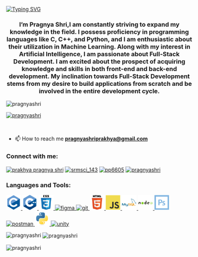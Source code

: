 
[![Typing SVG](https://readme-typing-svg.demolab.com/?lines=H+i+I'm+Pragnya+Shri)](https://git.io/typing-svg)
<h3 align="center">I’m Pragnya Shri,I am constantly striving to expand my knowledge in the field. I possess proficiency in programming languages like C, C++, and Python, and I am enthusiastic about their utilization in Machine Learning. Along with my interest in Artificial Intelligence, I am passionate about Full-Stack Development. I am excited about the prospect of acquiring knowledge and skills in both front-end and back-end development. My inclination towards Full-Stack Development stems from my desire to build applications from scratch and be involved in the entire development cycle.</h3>

<p align="left"> <img src="https://komarev.com/ghpvc/?username=pragnyashri&label=Profile%20views&color=0e75b6&style=flat" alt="pragnyashri" /> </p>

<p align="left"> <a href="https://github.com/ryo-ma/github-profile-trophy"><img src="https://github-profile-trophy.vercel.app/?username=pragnyashri" alt="pragnyashri" /></a> </p>

<p align="left"> <a href="https://twitter.com/" target="blank"><img src="https://img.shields.io/twitter/follow/?logo=twitter&style=for-the-badge" alt="" /></a> </p>

- 📫 How to reach me **pragnyashriprakhya@gmail.com**

<h3 align="left">Connect with me:</h3>
<p align="left">
<a href="https://linkedin.com/in/prakhya pragnya shri" target="blank"><img align="center" src="https://raw.githubusercontent.com/rahuldkjain/github-profile-readme-generator/master/src/images/icons/Social/linked-in-alt.svg" alt="prakhya pragnya shri" height="30" width="40" /></a>
<a href="https://www.codechef.com/users/srmsci_143" target="blank"><img align="center" src="https://cdn.jsdelivr.net/npm/simple-icons@3.1.0/icons/codechef.svg" alt="srmsci_143" height="30" width="40" /></a>
<a href="https://www.hackerrank.com/pp6605" target="blank"><img align="center" src="https://raw.githubusercontent.com/rahuldkjain/github-profile-readme-generator/master/src/images/icons/Social/hackerrank.svg" alt="pp6605" height="30" width="40" /></a>
<a href="https://www.leetcode.com/pragnyashri" target="blank"><img align="center" src="https://raw.githubusercontent.com/rahuldkjain/github-profile-readme-generator/master/src/images/icons/Social/leet-code.svg" alt="pragnyashri" height="30" width="40" /></a>
</p>

<h3 align="left">Languages and Tools:</h3>
<p align="left"> <a href="https://www.cprogramming.com/" target="_blank" rel="noreferrer"> <img src="https://raw.githubusercontent.com/devicons/devicon/master/icons/c/c-original.svg" alt="c" width="40" height="40"/> </a> <a href="https://www.w3schools.com/cpp/" target="_blank" rel="noreferrer"> <img src="https://raw.githubusercontent.com/devicons/devicon/master/icons/cplusplus/cplusplus-original.svg" alt="cplusplus" width="40" height="40"/> </a> <a href="https://www.w3schools.com/css/" target="_blank" rel="noreferrer"> <img src="https://raw.githubusercontent.com/devicons/devicon/master/icons/css3/css3-original-wordmark.svg" alt="css3" width="40" height="40"/> </a> <a href="https://www.figma.com/" target="_blank" rel="noreferrer"> <img src="https://www.vectorlogo.zone/logos/figma/figma-icon.svg" alt="figma" width="40" height="40"/> </a> <a href="https://git-scm.com/" target="_blank" rel="noreferrer"> <img src="https://www.vectorlogo.zone/logos/git-scm/git-scm-icon.svg" alt="git" width="40" height="40"/> </a> <a href="https://www.w3.org/html/" target="_blank" rel="noreferrer"> <img src="https://raw.githubusercontent.com/devicons/devicon/master/icons/html5/html5-original-wordmark.svg" alt="html5" width="40" height="40"/> </a> <a href="https://developer.mozilla.org/en-US/docs/Web/JavaScript" target="_blank" rel="noreferrer"> <img src="https://raw.githubusercontent.com/devicons/devicon/master/icons/javascript/javascript-original.svg" alt="javascript" width="40" height="40"/> </a> <a href="https://www.mysql.com/" target="_blank" rel="noreferrer"> <img src="https://raw.githubusercontent.com/devicons/devicon/master/icons/mysql/mysql-original-wordmark.svg" alt="mysql" width="40" height="40"/> </a> <a href="https://nodejs.org" target="_blank" rel="noreferrer"> <img src="https://raw.githubusercontent.com/devicons/devicon/master/icons/nodejs/nodejs-original-wordmark.svg" alt="nodejs" width="40" height="40"/> </a> <a href="https://www.photoshop.com/en" target="_blank" rel="noreferrer"> <img src="https://raw.githubusercontent.com/devicons/devicon/master/icons/photoshop/photoshop-line.svg" alt="photoshop" width="40" height="40"/> </a> <a href="https://postman.com" target="_blank" rel="noreferrer"> <img src="https://www.vectorlogo.zone/logos/getpostman/getpostman-icon.svg" alt="postman" width="40" height="40"/> </a> <a href="https://www.python.org" target="_blank" rel="noreferrer"> <img src="https://raw.githubusercontent.com/devicons/devicon/master/icons/python/python-original.svg" alt="python" width="40" height="40"/> </a> <a href="https://unity.com/" target="_blank" rel="noreferrer"> <img src="https://www.vectorlogo.zone/logos/unity3d/unity3d-icon.svg" alt="unity" width="40" height="40"/> </a> </p>

<p><img align="left" src="https://github-readme-stats.vercel.app/api/top-langs?username=pragnyashri&show_icons=true&locale=en&layout=compact" alt="pragnyashri" /></p>

<p>&nbsp;<img align="center" src="https://github-readme-stats.vercel.app/api?username=pragnyashri&show_icons=true&locale=en" alt="pragnyashri" /></p>

<p><img align="center" src="https://github-readme-streak-stats.herokuapp.com/?user=pragnyashri&" alt="pragnyashri" /></p>
